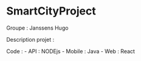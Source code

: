 # SmartCityProject

Groupe : 
    Janssens Hugo
  
Description projet : 
      
 
 
 
Code :
    - API : NODEjs
    - Mobile : Java
    - Web : React
    
    
